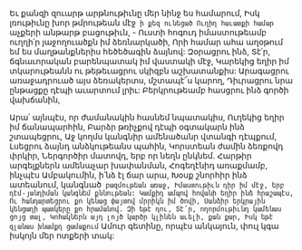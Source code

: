 
Եւ քանզի զուարթ արթնութիւնը մեր նինջ ես
համարում,
Իսկ լռութիւնը խոր թմրութեան մէջ` ի քեզ
ունեցած
Ուղիղ հաւատքի համար` աչքերի անթարթ
բացութիւն, -
Ուստի հոգուդ իմաստութեամբ ուղղի՛ր
յաջողուածքն իմ ձեռնարկածի,
Որի համար ահա աղօթում եմ ես մաղթանքներիս
հեծեծագին ձայնով:
Զօրացրու ինձ, Տէ՛ր, ճգնաւորական
բարենպատակ իմ վաստակի մէջ,
Կարեկից եղիր իմ տկարութեանն ու թեթեւացրու
սկիզբն աշխատանքիս:
Արագացրու առաջադրուած այս ձեռակերտս,
մշտապէ՜ս կարող,
Դիւրացրու նրա ընթացքը դէպի աւարտում լրիւ:
Բերկրութեամբ հասցրու ինձ գործի վախճանին,


Արա՛ այնպէս, որ ժամանակին հասնեմ
նպատակիս,
Ուղեկից եղիր իմ ճանապարհին,
Բարձր թռիչքով դէպի օգտակարն ինձ
շտապեցրու,
Աջ կողմս կանգնիր ամենածանր վտանգի
դէպքում,
Լսեցրու ձայնդ անձկութեանս պահին,
Կորստեան ժամին ձեռքովդ փրկիր,
Ներգործիր մատովդ, երբ որ նեղն ընկնեմ.
Հարթիր արգելքներն ամենաչար խափանման,
Հոգեղէնիդ առաքմամբ, ինչպէս Ամբակումին, ի՛նձ
էլ ճար արա,
Խօսք շնորհիր ինձ ատեանում, կանգնած`
բազմութեան առաջ,
Իմաստութիւն դիր իմ մէջ, երբ դէմ-յանդիման
կանգնեմ քննութեան:
Կամքիդ ամպով հովանի եղիր ինձ հրաշապէս,
Ու հանդարտեցրու քո կենաց փայտով մրրիկն իմ
ծովի,
Սանձիր երկրային կենցաղի պատկերը քո
հրամանով.
Զի եթէ դու, Տէ՛ր, ողորմութիւնդ կամենաս ցոյց
տալ,
Կոհակներն այդ լոյծ կարծր կլինեն աւելի, քան
քար,
Իսկ եթէ զլանաս խնամքդ ցամաքում`
Ամուր գետինը, որպէս անկայուն, փուլ կգա իսկոյն
մեր ոտքերի տակ:

